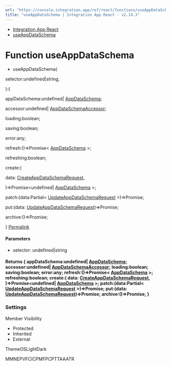 ```yaml
---
url: "https://console.integration.app/ref/react/functions/useAppDataSchema.html"
title: "useAppDataSchema | Integration App React - v2.14.3"
---
```


- [Integration App React](https://console.integration.app/ref/react/index.html)
- [useAppDataSchema](https://console.integration.app/ref/react/functions/useAppDataSchema.html)

# Function useAppDataSchema

- useAppDataSchema(

selector:undefined\|string,

):{

appDataSchema:undefined\| [AppDataSchema](https://console.integration.app/ref/react/interfaces/AppDataSchema.html);

accessor:undefined\| [AppDataSchemaAccessor](https://console.integration.app/ref/react/classes/AppDataSchemaAccessor.html);

loading:boolean;

saving:boolean;

error:any;

refresh:()=>Promise< [AppDataSchema](https://console.integration.app/ref/react/interfaces/AppDataSchema.html) >;

refreshing:boolean;

create:(

data: [CreateAppDataSchemaRequest](https://console.integration.app/ref/react/types/CreateAppDataSchemaRequest.html),

)=>Promise<undefined\| [AppDataSchema](https://console.integration.app/ref/react/interfaces/AppDataSchema.html) >;

patch:(data:Partial< [UpdateAppDataSchemaRequest](https://console.integration.app/ref/react/types/UpdateAppDataSchemaRequest.html) >)=>Promise<void>;

put:(data: [UpdateAppDataSchemaRequest](https://console.integration.app/ref/react/types/UpdateAppDataSchemaRequest.html))=>Promise<void>;

archive:()=>Promise<void>;

} [Permalink](https://console.integration.app/ref/react/functions/useAppDataSchema.html#useappdataschema)





#### Parameters



- selector: undefined\|string

#### Returns {  appDataSchema:undefined\| [AppDataSchema](https://console.integration.app/ref/react/interfaces/AppDataSchema.html);  accessor:undefined\| [AppDataSchemaAccessor](https://console.integration.app/ref/react/classes/AppDataSchemaAccessor.html);  loading:boolean;  saving:boolean;  error:any;  refresh:()=>Promise< [AppDataSchema](https://console.integration.app/ref/react/interfaces/AppDataSchema.html) >;  refreshing:boolean;  create:(  data: [CreateAppDataSchemaRequest](https://console.integration.app/ref/react/types/CreateAppDataSchemaRequest.html),  )=>Promise<undefined\| [AppDataSchema](https://console.integration.app/ref/react/interfaces/AppDataSchema.html) >;  patch:(data:Partial< [UpdateAppDataSchemaRequest](https://console.integration.app/ref/react/types/UpdateAppDataSchemaRequest.html) >)=>Promise<void>;  put:(data: [UpdateAppDataSchemaRequest](https://console.integration.app/ref/react/types/UpdateAppDataSchemaRequest.html))=>Promise<void>;  archive:()=>Promise<void>;  }

### Settings

Member Visibility

- Protected
- Inherited
- External

ThemeOSLightDark

MMNEPVFCICPMFPCPTTAAATR